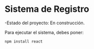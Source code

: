 <h1>Sistema de Registro</h1>
-Estado del proyecto: En construcción.

Para ejecutar el sistema, debes poner:

`npm install react`
